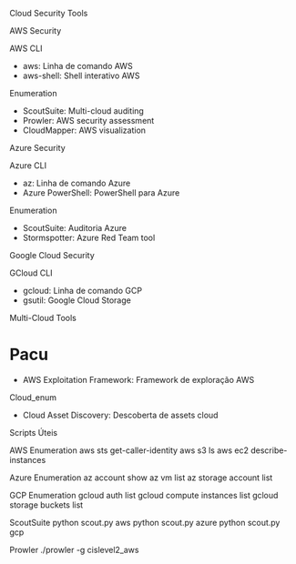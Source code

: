 Cloud Security Tools

AWS Security

AWS CLI
- aws: Linha de comando AWS
- aws-shell: Shell interativo AWS

 Enumeration
- ScoutSuite: Multi-cloud auditing
- Prowler: AWS security assessment
- CloudMapper: AWS visualization

 Azure Security

 Azure CLI
- az: Linha de comando Azure
- Azure PowerShell: PowerShell para Azure

 Enumeration
- ScoutSuite: Auditoria Azure
- Stormspotter: Azure Red Team tool

 Google Cloud Security

 GCloud CLI
- gcloud: Linha de comando GCP
- gsutil: Google Cloud Storage

 Multi-Cloud Tools

# Pacu
- AWS Exploitation Framework: Framework de exploração AWS

 Cloud_enum
- Cloud Asset Discovery: Descoberta de assets cloud

 Scripts Úteis

 AWS Enumeration
aws sts get-caller-identity
aws s3 ls
aws ec2 describe-instances

 Azure Enumeration
az account show
az vm list
az storage account list

 GCP Enumeration
gcloud auth list
gcloud compute instances list
gcloud storage buckets list

 ScoutSuite
python scout.py aws
python scout.py azure
python scout.py gcp

 Prowler
./prowler -g cislevel2_aws